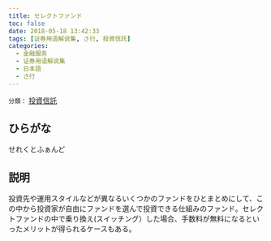 ```yaml
---
title: セレクトファンド
toc: false
date: 2018-05-18 13:42:33
tags: [证券用语解说集, さ行, 投資信託]
categories:
  - 金融服务
  - 证券用语解说集
  - 日本語
  - さ行
---
```


`分類：` [投資信託](/tags/投資信託/)

## ひらがな

せれくとふぁんど

## 説明

投資先や運用スタイルなどが異なるいくつかのファンドをひとまとめにして、この中から投資家が自由にファンドを選んで投資できる仕組みのファンド。セレクトファンドの中で乗り換え(スイッチング）した場合、手数料が無料になるといったメリットが得られるケースもある。
